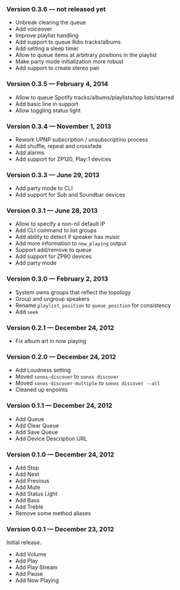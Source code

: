 ### Version 0.3.6 — not released yet

* Unbreak clearing the queue
* Add voiceover
* Improve playlist handling
* Add support to queue Rdio tracks/albums
* Add setting a sleep timer
* Allow to queue items at arbitrary positions in the playlist
* Make party mode initialization more robust
* Add support to create stereo pair

### Version 0.3.5 — February 4, 2014

* Allow to queue Spotify tracks/albums/playlists/top lists/starred
* Add basic line in support
* Allow toggling status light

### Version 0.3.4 — November 1, 2013

* Rework UPNP subscription / unsubscriptino process
* Add shuffle, repeat and crossfade
* Add alarms
* Add support for ZP120, Play:1 devices

### Version 0.3.3 — June 29, 2013

* Add party mode to CLI
* Add support for Sub and Soundbar devices

### Version 0.3.1 — June 28, 2013

* Allow to specify a non-nil default IP
* Add CLI command to list groups
* Add ability to detect if speaker has music
* Add more information to `now_playing` output
* Support add/remove to queue
* Add support for ZP80 devices
* Add party mode

### Version 0.3.0 — February 2, 2013

* System owns groups that reflect the topology
* Group and ungroup speakers
* Rename `playlist_position` to `queue_position` for consistency
* Add `seek`

### Version 0.2.1 — December 24, 2012

* Fix album art in now playing

### Version 0.2.0 — December 24, 2012

* Add Loudness setting
* Moved `sonos-discover` to `sonos discover`
* Moved `sonos-discover-multiple` to `sonos discover --all`
* Cleaned up enpoints

### Version 0.1.1 — December 24, 2012

* Add Queue
* Add Clear Queue
* Add Save Queue
* Add Device Description URL

### Version 0.1.0 — December 24, 2012

* Add Stop
* Add Next
* Add Previous
* Add Mute
* Add Status Light
* Add Bass
* Add Treble
* Remove some method aliases

### Version 0.0.1 — December 23, 2012

Initial release.

* Add Volume
* Add Play
* Add Play Stream
* Add Pause
* Add Now Playing

